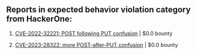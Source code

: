 ## Reports in expected behavior violation category from HackerOne:

1. [CVE-2022-32221: POST following PUT confusion](https://hackerone.com/reports/1704017) | $0.0 bounty

2. [CVE-2023-28322: more POST-after-PUT confusion](https://hackerone.com/reports/1954658) | $0.0 bounty

